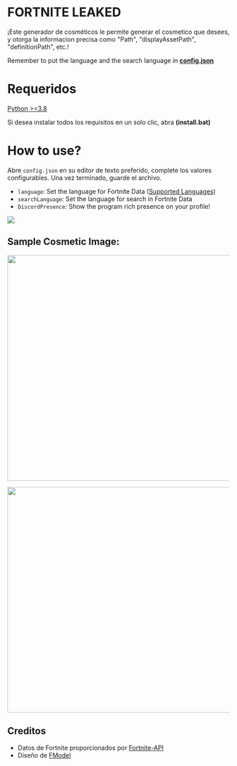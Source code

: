 # **FORTNITE LEAKED**

¡Este generador de cosméticos le permite generar el cosmetico que desees, y otorga la informacion precisa como "Path", "displayAssetPath", "definitionPath", etc.!

Remember to put the language and the search language in [**config.json**](https://github.com/djlorenzouasset/Cosmetics-Generator/blob/main/config.json)

# Requeridos

[Python >=3.8](https://www.python.org/downloads/)

Si desea instalar todos los requisitos en un solo clic, abra **(install.bat)**


# How to use?

Abre `config.json` en su editor de texto preferido, complete los valores configurables. Una vez terminado, guarde el archivo.

- `language`: Set the language for Fortnite Data ([Supported Languages](https://fortnite-api.com/documentation))
- `searchLanguage`: Set the language for search in Fortnite Data
- `DiscordPresence`: Show the program rich presence on your profile!

<p align="left">
    <img src="https://cdn.discordapp.com/attachments/972568982190194740/992937126272450621/unknown.png"  draggable="false">
</p>

## **Sample Cosmetic Image:**

<p align="left">
    <img src="https://cdn.discordapp.com/attachments/972568982190194740/992937397551632394/unknown.png" width="512" draggable="false">
</p>

<p align="left">
    <img src="https://cdn.discordapp.com/attachments/972568982190194740/992936853512654968/KAWSNANO.png" width="512" draggable="false">
</p>


## Creditos

- Datos de Fortnite proporcionados por [Fortnite-API](https://fortnite-api.com/)
- Diseño de [FModel](https://github.com/iAmAsval/FModel)

